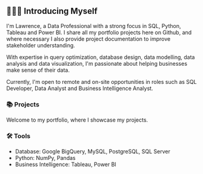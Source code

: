 ## 🙋🏻‍♀️ Introducing Myself

I'm Lawrence, a Data Professional with a strong focus in SQL, Python, Tableau and Power BI. I share all my portfolio projects here on Github, and where necessary I also provide project documentation to improve stakeholder understanding.

With expertise in query optimization, database design, data modelling, data analysis and data visualization, I'm passionate about helping businesses make sense of their data.

Currently, I'm open to remote and on-site opportunities in roles such as SQL Developer, Data Analyst and Business Intelligence Analyst.

### 📚 Projects

Welcome to my portfolio, where I showcase my projects.

### 🛠️ Tools

- Database: Google BigQuery, MySQL, PostgreSQL, SQL Server
- Python: NumPy, Pandas
- Business Intelligence: Tableau, Power BI

